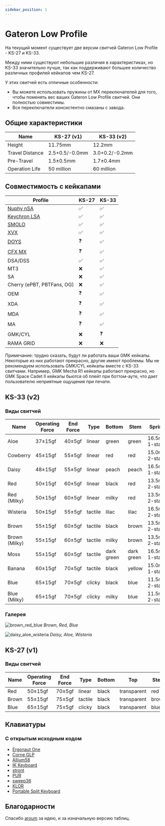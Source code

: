 ```yaml
---
sidebar_position: 1
---
```


# Gateron Low Profile

На текущий момент существует две версии свитчей Gateron Low Profile - KS-27 и KS-33.

Между ними существуют небольшие различия в характеристиках, но KS-33 значительно лучше, так как поддерживают большее количество различных профилей кейкапов чем KS-27.

У этих свитчей есть отличные особенности:
* Вы можете использовать пружины от MX переключателей для того, чтобы поменять вес ваших Gateron Low Profile свитчей. Они полностью совместимы.
* Все переключатели консистентно смазаны с завода.

## Общие характеристики

| Name            | KS-27 (v1)     | KS-33 (v2)     |
| --------------- | -------------- | -------------- |
| Height          | 11.75mm        | 12.2mm         |
| Travel Distance | 2.5+0.5/-0.0mm | 3.0+0.2/-0.2mm |
| Pre-Travel      | 1.5±0.5mm      | 1.7±0.4mm      |
| Operation Life  | 50 million     | 60 million     |

## Совместимость с кейкапами

| Profile                                                                                                                 | KS-27 | KS-33 |
| ----------------------------------------------------------------------------------------------------------------------- | ----- | ----- |
| [Nuphy nSA](https://nuphy.com/collections/keycaps?filter.p.tag=nSA+%28Low-Profile%29)                                   | ✅     | ✅     |
| [Keychron LSA](https://www.keychron.com/collections/keychron-low-profile-keycaps)                                       | ✅     | ✅     |
| [SMOLO](https://shop.beekeeb.com/product/smolo-low-profile-keycap/)                                                     | ✅     | ✅     |
| [XVX](https://en.xvxchannel.com/collections/low-profile-keycaps/products/xvx-skyline-r2)                                | ✅     | ✅     |
| [DOYS](https://deadline.space/products/doys-keycaps)                                                                    | ❓     | ✅     |
| [CFX MX](https://chosfox.com/collections/low-profile-keycaps/products/chosfox-low-profile-bow-dye-sub-keycaps-130-keys) | ❓     | ✅     |
| DSA/DSS                                                                                                                 | ✅     | ✅     |
| MT3                                                                                                                     | ❌     | ✅     |
| SA                                                                                                                      | ❌     | ✅     |
| Cherry (ePBT, PBTFans, OG)                                                                                              | ❌     | ✅     |
| OEM                                                                                                                     | ❓     | ✅     |
| XDA                                                                                                                     | ❓     | ✅     |
| MDA                                                                                                                     | ❓     | ✅     |
| MA                                                                                                                      | ❓     | ✅     |
| GMK/CYL                                                                                                                 | ❌     | ❓     |
| RAMA GRID                                                                                                               | ❌     | ❌     |

Примечание: трудно сказать, будут ли работать ваши GMK кейкапы. Некоторые из них работают прекрасно, другие имеют проблемы. Мы не рекомендуем использовать GMK/CYL кейкапы вместе с KS-33 свитчами. Например, GMK Mecha R1 кейкапы работают прекрасно, но GMK Space Cadet II кейкапы бьются об плейт при боттом-ауте, что дает пользователю неприятные ощущения при печати.

## KS-33 (v2)

### Виды свитчей

| Name          | Operating Force | End Force | Type    | Bottom     | Stem       | Spring         | Pre-travel | Total travel | Links                                                                                                                                                                                                    |
| ------------- | --------------- | --------- | ------- | ---------- | ---------- | -------------- | ---------- | ------------ | -------------------------------------------------------------------------------------------------------------------------------------------------------------------------------------------------------- |
| Aloe          | 37±15gf         | 40±5gf    | linear  | green      | green      | 16.5mm 1-stage | 1.7±0.4mm  | 3.2±0.2mm    | [Nuphy](https://nuphy.com/collections/switches/products/nuphy-aloe-l37-low-profile-switches) [Aliexpress](https://aliexpress.com/item/1005005954551975.html?sku_id=12000035014555324)                    |
| Cowberry      | 45±15gf         | 55±5gf    | linear  | red        | red        | 15.0mm 2-stage | 1.2±0.3mm  | 3.0±0.2mm    | [Nuphy](https://nuphy.com/collections/switches/products/nuphy-cowberry-l45-low-profile-switches) [Aliexpress](https://aliexpress.com/item/1005005954551975.html?sku_id=12000036355423817)                |
| Daisy         | 48±15gf         | 55±5gf    | linear  | peach      | peach      | 16.5mm 1-stage | 1.7±0.4mm  | 3.2±0.2mm    | [Nuphy](https://nuphy.com/collections/switches/products/nuphy-daisy-l48-low-profile-switches) [Aliexpress](https://aliexpress.com/item/1005005954551975.html?sku_id=12000035014555325)                   |
| Red           | 50±15gf         | 60±5gf    | linear  | black      | red        | 13.5mm 2-stage | 1.7±0.4mm  | 3.2±0.2mm    | [Keychron](https://www.keychron.com/products/low-profile-gateron-mechanical-switch-set?variant=40122792575065) [Aliexpress](https://aliexpress.com/item/1005006115916975.html?sku_id=12000035823005486)  |
| Red (Milky)   | 50±15gf         | 60±5gf    | linear  | milky      | red        | 13.5mm 2-stage | 1.7±0.4mm  | 3.2±0.2mm    | [Nuphy](https://nuphy.com/collections/switches/products/gateron-low-profile-v2-switches?variant=40519107182701) [Aliexpress](https://aliexpress.com/item/1005005467067056.html?sku_id=12000033197456369) |
| Wisteria      | 50±15gf         | 55±5gf    | tactile | lilac      | lilac      | 16.5mm 2-stage | 1.7±0.4mm  | 3.2±0.2mm    | [Nuphy](https://nuphy.com/collections/switches/products/nuphy-wisteria-t55-low-profile-switches) [Aliexpress](https://aliexpress.com/item/1005005954551975.html?sku_id=12000035014555323)                |
| Brown         | 55±15gf         | 60±5gf    | tactile | black      | brown      | 13.5mm 2-stage | 1.7±0.4mm  | 3.2±0.2mm    | [Keychron](https://www.keychron.com/products/low-profile-gateron-mechanical-switch-set?variant=40122792673369) [Aliexpress](https://aliexpress.com/item/1005006115916975.html?sku_id=12000035823005487)  |
| Brown (Milky) | 55±15gf         | 60±5gf    | tactile | milky      | brown      | 13.5mm 2-stage | 1.7±0.4mm  | 3.2±0.2mm    | [Nuphy](https://nuphy.com/collections/switches/products/gateron-low-profile-v2-switches?variant=40519107215469) [Aliexpress](https://aliexpress.com/item/1005005467067056.html?sku_id=12000033197456366) |
| Moss          | 55±15gf         | 60±5gf    | tactile | dark green | dark green | 16.5mm 1-stage | 1.7±0.4mm  | 3.0±0.2mm    | [Nuphy](https://nuphy.com/collections/switches/products/nuphy-moss-t60-low-profile-switches) [Aliexpress](https://aliexpress.com/item/1005005954551975.html?sku_id=12000036355423818)                    |
| Banana        | 60±15gf         | 70±5gf    | tactile | black      | yellow     | 15.0mm 1-stage | 1.7±0.4mm  | 3.0±0.2mm    | [Keychron](https://www.keychron.com/products/low-profile-gateron-mechanical-switch-set?variant=40587643355225) [Aliexpress](https://aliexpress.com/item/1005006060154869.html?sku_id=12000035548809436)  |
| Blue          | 65±15gf         | 70±5gf    | clicky  | black      | blue       | 11.5mm 2-stage | 1.7±0.4mm  | 3.2±0.2mm    | [Keychron](https://www.keychron.com/products/low-profile-gateron-mechanical-switch-set?variant=40122792607833) [Aliexpress](https://aliexpress.com/item/1005006115916975.html?sku_id=12000035823005488)  |
| Blue (Milky)  | 65±15gf         | 70±5gf    | clicky  | milky      | blue       | 11.5mm 2-stage | 1.7±0.4mm  | 3.2±0.2mm    | [Nuphy](https://nuphy.com/collections/switches/products/gateron-low-profile-v2-switches?variant=40519107248237) [Aliexpress](https://aliexpress.com/item/1005005467067056.html?sku_id=12000033197456363) |

### Галерея

![brown_red_blue](/img/brown_red_blue.jpg)
*Brown, Red, Blue*

![daisy_aloe_wisteria](/img/daisy_aloe_wisteria.jpg)
*Daisy, Aloe, Wisteria*

## KS-27 (v1)

### Виды свитчей

| Name  | Operating Force | End Force | Type    | Bottom | Top         | Stem  |
| ----- | --------------- | --------- | ------- | ------ | ----------- | ----- |
| Red   | 50±15gf         | 70±5gf    | linear  | black  | transparent | red   |
| Brown | 55±15gf         | 75±5gf    | tactile | black  | transparent | brown |
| Blue  | 65±15gf         | 75±5gf    | clicky  | black  | transparent | blue  |

## Клавиатуры

### С открытым исходным кодом

* [Ergonaut One](https://github.com/ergonautkb/one)
* [Corne GLP](https://github.com/beekeeb/crkbd-glp)
* [Allium58](https://github.com/beekeeb/allium58)
* [IK Keyboard](https://github.com/ianmaclarty/ik)
* [stront](https://github.com/zzeneg/stront)
* [PUR](https://github.com/1000eyed/pur)
* [sweep36](https://github.com/sadekbaroudi/sweep36/tree/master)
* [KLOR](https://github.com/sadekbaroudi/KLOR)
* [Portable Split Keyboard](https://github.com/klesh/pskeeb/tree/main)

## Благодарности

Спасибо [aroum](https://github.com/aroum) за идею, и за изначальную версию таблиц.
